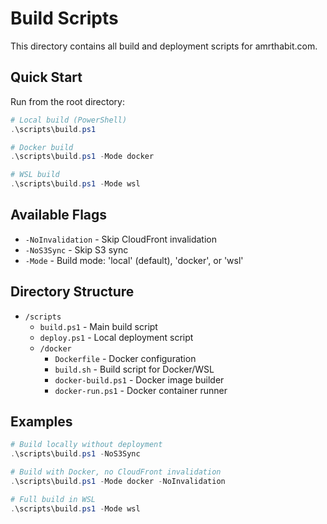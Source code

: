 # Build Scripts

This directory contains all build and deployment scripts for amrthabit.com.

## Quick Start

Run from the root directory:

```powershell
# Local build (PowerShell)
.\scripts\build.ps1

# Docker build
.\scripts\build.ps1 -Mode docker

# WSL build
.\scripts\build.ps1 -Mode wsl
```

## Available Flags

- `-NoInvalidation` - Skip CloudFront invalidation
- `-NoS3Sync` - Skip S3 sync
- `-Mode` - Build mode: 'local' (default), 'docker', or 'wsl'

## Directory Structure

- `/scripts`
  - `build.ps1` - Main build script
  - `deploy.ps1` - Local deployment script
  - `/docker`
    - `Dockerfile` - Docker configuration
    - `build.sh` - Build script for Docker/WSL
    - `docker-build.ps1` - Docker image builder
    - `docker-run.ps1` - Docker container runner

## Examples

```powershell
# Build locally without deployment
.\scripts\build.ps1 -NoS3Sync

# Build with Docker, no CloudFront invalidation
.\scripts\build.ps1 -Mode docker -NoInvalidation

# Full build in WSL
.\scripts\build.ps1 -Mode wsl
```